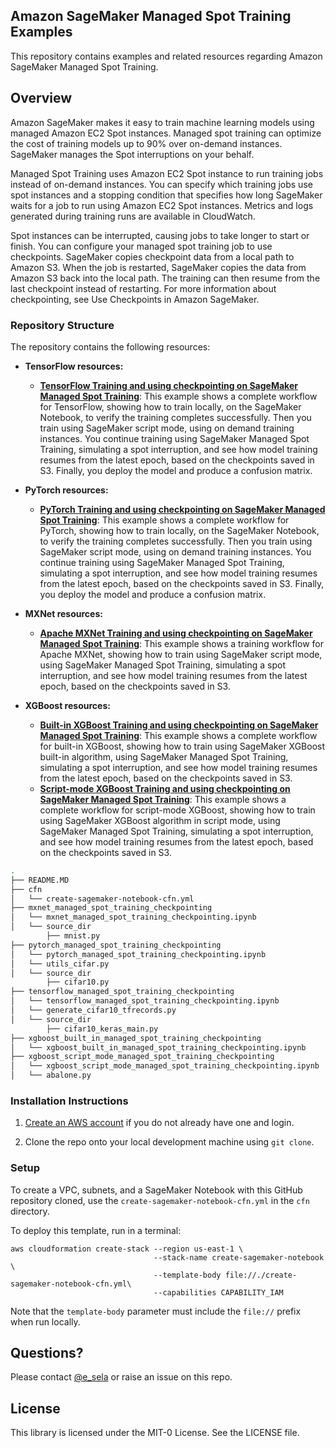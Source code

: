## Amazon SageMaker Managed Spot Training Examples

This repository contains examples and related resources regarding Amazon SageMaker Managed Spot Training. 

## Overview

Amazon SageMaker makes it easy to train machine learning models using managed Amazon EC2 Spot instances. Managed spot training can optimize the cost of training models up to 90% over on-demand instances. SageMaker manages the Spot interruptions on your behalf.

Managed Spot Training uses Amazon EC2 Spot instance to run training jobs instead of on-demand instances. You can specify which training jobs use spot instances and a stopping condition that specifies how long SageMaker waits for a job to run using Amazon EC2 Spot instances. Metrics and logs generated during training runs are available in CloudWatch.

Spot instances can be interrupted, causing jobs to take longer to start or finish. You can configure your managed spot training job to use checkpoints. SageMaker copies checkpoint data from a local path to Amazon S3. When the job is restarted, SageMaker copies the data from Amazon S3 back into the local path. The training can then resume from the last checkpoint instead of restarting. For more information about checkpointing, see Use Checkpoints in Amazon SageMaker.

### Repository Structure

The repository contains the following resources:

- **TensorFlow resources:**  

  - [**TensorFlow Training and using checkpointing on SageMaker Managed Spot Training**](tensorflow_managed_spot_training_checkpointing):  This example shows a complete workflow for TensorFlow, showing how to train locally, on the SageMaker Notebook, to verify the training completes successfully. Then you train using SageMaker script mode, using on demand training instances. You continue training using SageMaker Managed Spot Training, simulating a spot interruption, and see how model training resumes from the latest epoch, based on the checkpoints saved in S3. Finally, you deploy the model and produce a confusion matrix.
  
- **PyTorch resources:**  

  - [**PyTorch Training and using checkpointing on SageMaker Managed Spot Training**](pytorch_managed_spot_training_checkpointing):  This example shows a complete workflow for PyTorch, showing how to train locally, on the SageMaker Notebook, to verify the training completes successfully. Then you train using SageMaker script mode, using on demand training instances. You continue training using SageMaker Managed Spot Training, simulating a spot interruption, and see how model training resumes from the latest epoch, based on the checkpoints saved in S3. Finally, you deploy the model and produce a confusion matrix.    

- **MXNet resources:**  

  - [**Apache MXNet Training and using checkpointing on SageMaker Managed Spot Training**](mxnet_managed_spot_training_checkpointing):  This example shows a training workflow for Apache MXNet, showing how to train using SageMaker script mode, using SageMaker Managed Spot Training, simulating a spot interruption, and see how model training resumes from the latest epoch, based on the checkpoints saved in S3.    

- **XGBoost resources:**  

  - [**Built-in XGBoost Training and using checkpointing on SageMaker Managed Spot Training**](xgboost_built_in_managed_spot_training_checkpointing):  This example shows a complete workflow for built-in XGBoost, showing how to train using SageMaker XGBoost built-in algorithm, using SageMaker Managed Spot Training, simulating a spot interruption, and see how model training resumes from the latest epoch, based on the checkpoints saved in S3.     
  - [**Script-mode XGBoost Training and using checkpointing on SageMaker Managed Spot Training**](xgboost_script_mode_managed_spot_training_checkpointing):  This example shows a complete workflow for script-mode XGBoost, showing how to train using SageMaker XGBoost algorithm in script mode, using SageMaker Managed Spot Training, simulating a spot interruption, and see how model training resumes from the latest epoch, based on the checkpoints saved in S3.

```bash
.
├── README.MD                                                           <-- This instructions file
├── cfn                                                                 <-- AWS CloudFormation Templates
│   └── create-sagemaker-notebook-cfn.yml                               <-- CloudFormation template to creates VPC, subnets, and SageMaker Notebook
├── mxnet_managed_spot_training_checkpointing                           <-- Apache MXNet Training and using checkpointing
│   └── mxnet_managed_spot_training_checkpointing.ipynb                 <-- Apache MXNet Training and using checkpointing notebook
│   └── source_dir                                                      <-- Training script 
        ├── mnist.py                                                    <-- MXNet Training script
├── pytorch_managed_spot_training_checkpointing                         <-- PyTorch Training and using checkpointing
│   └── pytorch_managed_spot_training_checkpointing.ipynb               <-- PyTorch Training and using checkpointing notebook
│   └── utils_cifar.py                                                  <-- Generates cifar10 dataset
│   └── source_dir                                                      <-- Training script 
        ├── cifar10.py                                                  <-- Pytorch Training script
├── tensorflow_managed_spot_training_checkpointing                      <-- TensorFlow Training and using checkpointing
│   └── tensorflow_managed_spot_training_checkpointing.ipynb            <-- TensorFlow Training and using checkpointing notebook
│   └── generate_cifar10_tfrecords.py                                   <-- Generates cifar10 tfrecords
│   └── source_dir                                                      <-- Training script 
        ├── cifar10_keras_main.py                                       <-- TensorFlow Training script
├── xgboost_built_in_managed_spot_training_checkpointing                <-- Built-in XGBoost Training and using checkpointing
│   └── xgboost_built_in_managed_spot_training_checkpointing.ipynb      <-- Built-in XGBoost Training and using checkpointing notebook
├── xgboost_script_mode_managed_spot_training_checkpointing             <-- Script mode XGBoost Training and using checkpointing
│   └── xgboost_script_mode_managed_spot_training_checkpointing.ipynb   <-- Script mode XGBoost Training and using checkpointing notebook
│   └── abalone.py                                                      <-- XGBoost Training script
```

### Installation Instructions

1. [Create an AWS account](https://portal.aws.amazon.com/gp/aws/developer/registration/index.html) if you do not already have one and login.

1. Clone the repo onto your local development machine using `git clone`.

### Setup

To create a VPC, subnets, and a SageMaker Notebook with this GitHub repository cloned, use the `create-sagemaker-notebook-cfn.yml` in the `cfn` directory. 

To deploy this template, run in a terminal:

```
aws cloudformation create-stack --region us-east-1 \
                                --stack-name create-sagemaker-notebook \
                                --template-body file://./create-sagemaker-notebook-cfn.yml\
                                --capabilities CAPABILITY_IAM
```
Note that the `template-body` parameter must include the `file://` prefix when run locally.

## Questions?

Please contact [@e_sela](https://twitter.com/e_sela) or raise an issue on this repo.

## License

This library is licensed under the MIT-0 License. See the LICENSE file.

